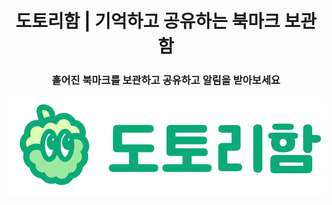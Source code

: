 # <div align="center">도토리함 | 기억하고 공유하는 북마크 보관함</div>

### <div align="center">흩어진 북마크를 보관하고 공유하고 알림을 받아보세요</div>

<img src="/docs/og-image.png"  align="center" />
